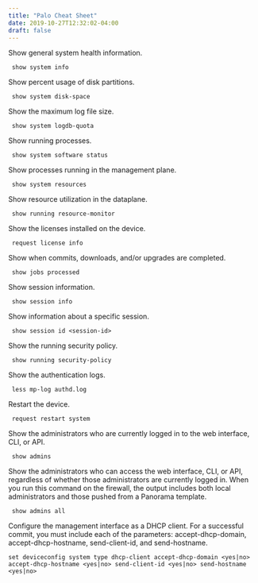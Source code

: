 ```yaml
---
title: "Palo Cheat Sheet"
date: 2019-10-27T12:32:02-04:00
draft: false
---
```


Show general system health information.

` show system info`

Show percent usage of disk partitions.

` show system disk-space`

Show the maximum log file size.

` show system logdb-quota`

Show running processes.

` show system software status`

Show processes running in the management plane.

` show system resources`

Show resource utilization in the dataplane.

` show running resource-monitor`

Show the licenses installed on the device.

` request license info`

Show when commits, downloads, and/or upgrades are completed.

` show jobs processed`

Show session information.

` show session info`

Show information about a specific session.

` show session id <session-id>`

Show the running security policy.

` show running security-policy`

Show the authentication logs.

` less mp-log authd.log`

Restart the device.

` request restart system`

Show the administrators who are currently logged in to the web interface, CLI, or API.

` show admins`

Show the administrators who can access the web interface, CLI, or API, regardless of whether those administrators are currently logged in. When you run this command on the firewall, the output includes both local administrators and those pushed from a Panorama template.

` show admins all`

Configure the management interface as a DHCP client. For a successful commit, you must include each of the parameters: accept-dhcp-domain, accept-dhcp-hostname, send-client-id, and send-hostname.

`set deviceconfig system type dhcp-client accept-dhcp-domain <yes|no> accept-dhcp-hostname <yes|no> send-client-id <yes|no> send-hostname <yes|no>`